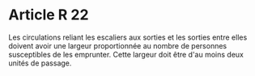 # Article R 22

Les circulations reliant les escaliers aux sorties et les sorties entre elles doivent avoir une largeur proportionnée au nombre de personnes susceptibles de les emprunter. Cette largeur doit être d'au moins deux unités de passage.
